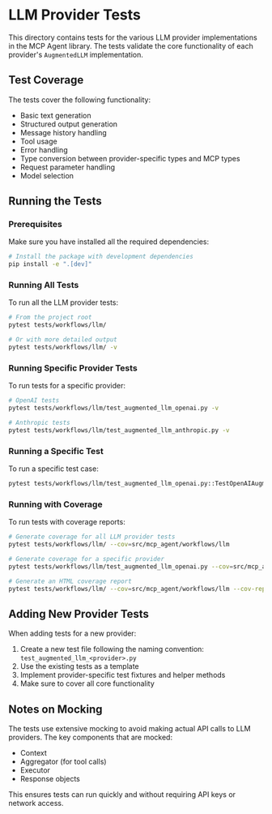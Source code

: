 # LLM Provider Tests

This directory contains tests for the various LLM provider implementations in the MCP Agent library. The tests validate the core functionality of each provider's `AugmentedLLM` implementation.

## Test Coverage

The tests cover the following functionality:

- Basic text generation
- Structured output generation
- Message history handling
- Tool usage
- Error handling
- Type conversion between provider-specific types and MCP types
- Request parameter handling
- Model selection

## Running the Tests

### Prerequisites

Make sure you have installed all the required dependencies:

```bash
# Install the package with development dependencies
pip install -e ".[dev]"
```

### Running All Tests

To run all the LLM provider tests:

```bash
# From the project root
pytest tests/workflows/llm/

# Or with more detailed output
pytest tests/workflows/llm/ -v
```

### Running Specific Provider Tests

To run tests for a specific provider:

```bash
# OpenAI tests
pytest tests/workflows/llm/test_augmented_llm_openai.py -v

# Anthropic tests
pytest tests/workflows/llm/test_augmented_llm_anthropic.py -v
```

### Running a Specific Test

To run a specific test case:

```bash
pytest tests/workflows/llm/test_augmented_llm_openai.py::TestOpenAIAugmentedLLM::test_basic_text_generation -v
```

### Running with Coverage

To run tests with coverage reports:

```bash
# Generate coverage for all LLM provider tests
pytest tests/workflows/llm/ --cov=src/mcp_agent/workflows/llm

# Generate coverage for a specific provider
pytest tests/workflows/llm/test_augmented_llm_openai.py --cov=src/mcp_agent/workflows/llm/augmented_llm_openai.py

# Generate an HTML coverage report
pytest tests/workflows/llm/ --cov=src/mcp_agent/workflows/llm --cov-report=html
```

## Adding New Provider Tests

When adding tests for a new provider:

1. Create a new test file following the naming convention: `test_augmented_llm_<provider>.py`
2. Use the existing tests as a template
3. Implement provider-specific test fixtures and helper methods
4. Make sure to cover all core functionality

## Notes on Mocking

The tests use extensive mocking to avoid making actual API calls to LLM providers. The key components that are mocked:

- Context
- Aggregator (for tool calls)
- Executor
- Response objects

This ensures tests can run quickly and without requiring API keys or network access.
